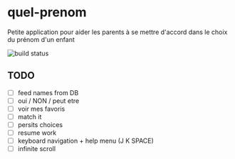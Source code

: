 quel-prenom
===========

Petite application pour aider les parents à se mettre d'accord dans le choix du prénom d'un enfant


![build status](https://travis-ci.org/ka2er/quel-prenom.svg?branch=master)


TODO
----

- [ ] feed names from DB
- [ ] oui / NON / peut etre
- [ ] voir mes favoris
- [ ] match it
- [ ] persits choices
- [ ] resume work
- [ ] keyboard navigation + help menu (J K SPACE)
- [ ] infinite scroll